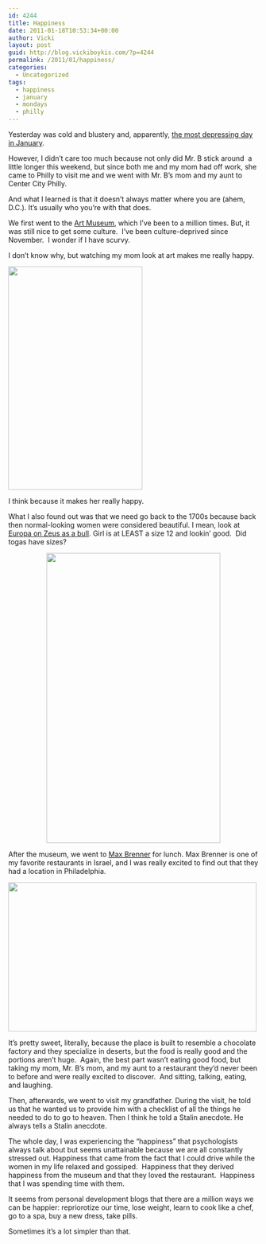 ```yaml
---
id: 4244
title: Happiness
date: 2011-01-18T10:53:34+00:00
author: Vicki
layout: post
guid: http://blog.vickiboykis.com/?p=4244
permalink: /2011/01/happiness/
categories:
  - Uncategorized
tags:
  - happiness
  - january
  - mondays
  - philly
---
```

Yesterday was cold and blustery and, apparently, [the most depressing day in January](http://en.wikipedia.org/wiki/Blue_Monday_(date)).

However, I didn&#8217;t care too much because not only did Mr. B stick around  a little longer this weekend, but since both me and my mom had off work, she came to Philly to visit me and we went with Mr. B&#8217;s mom and my aunt to Center City Philly.

And what I learned is that it doesn&#8217;t always matter where you are (ahem, D.C.). It&#8217;s usually who you&#8217;re with that does.

We first went to the [Art Museum](http://www.philamuseum.org/), which I&#8217;ve been to a million times. But, it was still nice to get some culture.  I&#8217;ve been culture-deprived since November.  I wonder if I have scurvy.

I don&#8217;t know why, but watching my mom look at art makes me really happy.

<p style="text-align: left;">
  <a href="http://blog.vickiboykis.com/wp-content/uploads/2011/01/wpid-IMAG0564.jpg"><img class="aligncenter size-full wp-image-4245" title="wpid-IMAG0564.jpg" src="http://blog.vickiboykis.com/wp-content/uploads/2011/01/wpid-IMAG0564.jpg" alt="" width="270" height="449" /></a>
</p>

<p style="text-align: left;">
  I think because it makes her really happy.
</p>

<p style="text-align: left;">
  What I also found out was that we need go back to the 1700s because back then normal-looking women were considered beautiful. I mean, look at <a href="http://www.lib-art.com/imgpainting/2/5/8652-the-rape-of-europa-noel-nicolas-coypel.jpg">Europa on Zeus as a bull</a>. Girl is at LEAST a size 12 and lookin&#8217; good.  Did togas have sizes?
</p>

<p style="text-align: center;">
  <a href="http://blog.vickiboykis.com/wp-content/uploads/2011/01/wpid-IMAG0565.jpg"><img class="aligncenter size-full wp-image-4250" title="wpid-IMAG0565.jpg" src="http://blog.vickiboykis.com/wp-content/uploads/2011/01/wpid-IMAG0565.jpg" alt="" width="350" height="583" /></a>
</p>

<p style="text-align: left;">
  After the museum, we went to <a href="http://www.maxbrenner.com/">Max Brenner</a> for lunch. Max Brenner is one of my favorite restaurants in Israel, and I was really excited to find out that they had a location in Philadelphia.
</p>

<p style="text-align: left;">
  <a href="http://blog.vickiboykis.com/wp-content/uploads/2011/01/wpid-IMAG0570.jpg"><img class="aligncenter size-full wp-image-4247" title="wpid-IMAG0570.jpg" src="http://blog.vickiboykis.com/wp-content/uploads/2011/01/wpid-IMAG0570.jpg" alt="" width="500" height="300" /></a>
</p>

<p style="text-align: left;">
  It&#8217;s pretty sweet, literally, because the place is built to resemble a chocolate factory and they specialize in deserts, but the food is really good and the portions aren&#8217;t huge.  Again, the best part wasn&#8217;t eating good food, but taking my mom, Mr. B&#8217;s mom, and my aunt to a restaurant they&#8217;d never been to before and were really excited to discover.  And sitting, talking, eating, and laughing.
</p>

<p style="text-align: left;">
  Then, afterwards, we went to visit my grandfather. During the visit, he told us that he wanted us to provide him with a checklist of all the things he needed to do to go to heaven. Then I think he told a Stalin anecdote. He always tells a Stalin anecdote.
</p>

<p style="text-align: left;">
  The whole day, I was experiencing the &#8220;happiness&#8221; that psychologists always talk about but seems unattainable because we are all constantly stressed out. Happiness that came from the fact that I could drive while the women in my life relaxed and gossiped.  Happiness that they derived happiness from the museum and that they loved the restaurant.  Happiness that I was spending time with them.
</p>

<p style="text-align: left;">
  <p style="text-align: left;">
    It seems from personal development blogs that there are a million ways we can be happier: repriorotize our time, lose weight, learn to cook like a chef, go to a spa, buy a new dress, take pills.
  </p>
  
  <p style="text-align: left;">
    Sometimes it&#8217;s a lot simpler than that.
  </p>
  
  <p style="text-align: left;">
    <p style="text-align: left;">